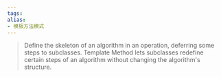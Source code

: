 ```yaml
---
tags: 
alias:
- 模板方法模式
---
```

> Define the skeleton of an algorithm in an operation, deferring some steps to subclasses. Template Method lets subclasses redefine certain steps of an algorithm without changing the algorithm's structure.

